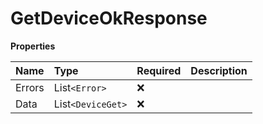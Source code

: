 # GetDeviceOkResponse

**Properties**

| Name   | Type              | Required | Description |
| :----- | :---------------- | :------- | :---------- |
| Errors | List`<Error>`     | ❌       |             |
| Data   | List`<DeviceGet>` | ❌       |             |

<!-- This file was generated by liblab | https://liblab.com/ -->
